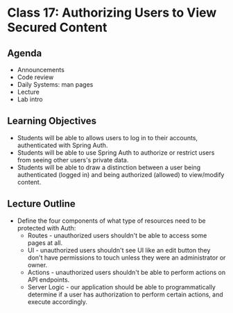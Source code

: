# Class 17: Authorizing Users to View Secured Content

## Agenda
- Announcements
- Code review
- Daily Systems: man pages
- Lecture
- Lab intro

## Learning Objectives
* Students will be able to allows users to log in to their accounts, authenticated with Spring Auth.
* Students will be able to use Spring Auth to authorize or restrict users from seeing other users's private data.
* Students will be able to draw a distinction between a user being authenticated (logged in) and being authorized (allowed) to view/modify content.


## Lecture Outline
* Define the four components of what type of resources need to be protected with Auth:
  * Routes - unauthorized users shouldn't be able to access some pages at all.
  * UI - unauthorized users shouldn't see UI like an edit button they don't have permissions to touch unless they were an administrator or owner.
  * Actions - unauthorized users shouldn't be able to perform actions on API endpoints.
  * Server Logic - our application should be able to programmatically determine if a user has authorization to perform certain actions, and execute accordingly.
